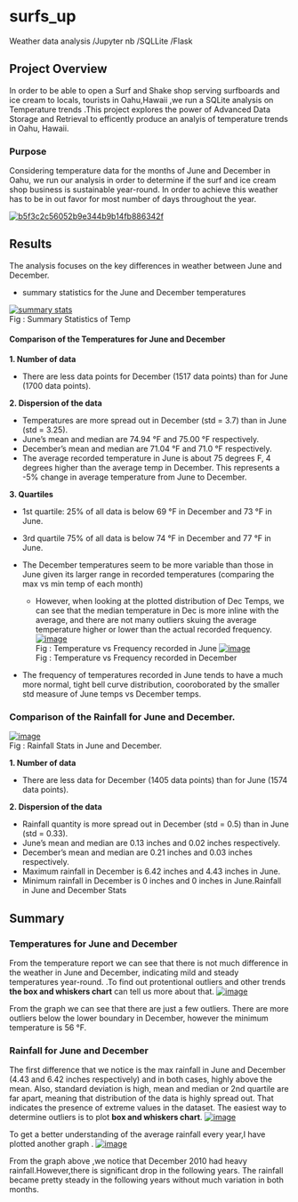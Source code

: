 ﻿# surfs_up

Weather data analysis /Jupyter nb /SQLLite /Flask

## [](https://github.com/singhsmita/surfs_up/blob/main/README.md#project-overview)Project Overview

In order to be able to open a Surf and Shake shop serving surfboards and ice cream to locals, tourists in Oahu,Hawaii ,we run a SQLite analysis on Temperature trends .This project explores the power of Advanced Data Storage and Retrieval to efficently produce an analyis of temperature trends in Oahu, Hawaii.

### [](https://github.com/singhsmita/surfs_up/blob/main/README.md#purpose)Purpose

Considering temperature data for the months of June and December in Oahu, we run our analysis in order to determine if the surf and ice cream shop business is sustainable year-round. In order to achieve this weather has to be in out favor for most number of days throughout the year.

[![b5f3c2c56052b9e344b9b14fb886342f](https://user-images.githubusercontent.com/119648166/220239451-7597e418-ba4a-42f7-b7ef-6dc95e62fd6c.jpg)](https://user-images.githubusercontent.com/119648166/220239451-7597e418-ba4a-42f7-b7ef-6dc95e62fd6c.jpg)

## [](https://github.com/singhsmita/surfs_up/blob/main/README.md#results)Results

The analysis focuses on the key differences in weather between June and December.

-   summary statistics for the June and December temperatures

[![summary stats](https://user-images.githubusercontent.com/119648166/220239750-55cf7833-c9b9-4444-af2f-ac3155b30fac.png)](https://user-images.githubusercontent.com/119648166/220239750-55cf7833-c9b9-4444-af2f-ac3155b30fac.png)  
Fig : Summary Statistics of Temp

#### [](https://github.com/singhsmita/surfs_up/blob/main/README.md#comparison-of-the-temperatures-for-june-and-december)Comparison of the Temperatures for June and December

**1. Number of data**

-   There are less data points for December (1517 data points) than for June (1700 data points).

**2. Dispersion of the data**

-   Temperatures are more spread out in December (std = 3.7) than in June (std = 3.25).
-   June’s mean and median are 74.94 °F and 75.00 °F respectively.
-   December’s mean and median are 71.04 °F and 71.0 °F respectively.
-   The average recorded temperature in June is about 75 degrees F, 4 degrees higher than the average temp in December. This represents a -5% change in average temperature from June to December.

**3. Quartiles**

-   1st quartile: 25% of all data is below 69 °F in December and 73 °F in June.
    
-   3rd quartile 75% of all data is below 74 °F in December and 77 °F in June.
    
-   The December temperatures seem to be more variable than those in June given its larger range in recorded temperatures (comparing the max vs min temp of each month)
    
    -   However, when looking at the plotted distribution of Dec Temps, we can see that the median temperature in Dec is more inline with the average, and there are not many outliers skuing the average temperature higher or lower than the actual recorded frequency.  [![image](https://user-images.githubusercontent.com/119648166/220240152-ea8a5b90-6070-474e-96c6-a6ae67b379f9.png)](https://user-images.githubusercontent.com/119648166/220240152-ea8a5b90-6070-474e-96c6-a6ae67b379f9.png)  
  Fig : Temperature vs Frequency recorded in June  [![image](https://user-images.githubusercontent.com/119648166/220240185-b066e61d-9a0d-425e-b741-fd20a9265743.png)](https://user-images.githubusercontent.com/119648166/220240185-b066e61d-9a0d-425e-b741-fd20a9265743.png)  
  Fig : Temperature vs Frequency recorded in December
-   The frequency of temperatures recorded in June tends to have a much more normal, tight bell curve distribution, cooroborated by the smaller std measure of June temps vs December temps.
    

### [](https://github.com/singhsmita/surfs_up/blob/main/README.md#comparison-of-the-rainfall-for-june-and-december)Comparison of the Rainfall for June and December.

[![image](https://user-images.githubusercontent.com/119648166/220240596-1983e53d-3753-4fbc-a6ac-d04e01bd2723.png)](https://user-images.githubusercontent.com/119648166/220240596-1983e53d-3753-4fbc-a6ac-d04e01bd2723.png)  
Fig : Rainfall Stats in June and December.

**1. Number of data**

-   There are less data for December (1405 data points) than for June (1574 data points).

**2. Dispersion of the data**

-   Rainfall quantity is more spread out in December (std = 0.5) than in June (std = 0.33).
-   June’s mean and median are 0.13 inches and 0.02 inches respectively.
-   December’s mean and median are 0.21 inches and 0.03 inches respectively.
-   Maximum rainfall in December is 6.42 inches and 4.43 inches in June.
-   Minimum rainfall in December is 0 inches and 0 inches in June.Rainfall in June and December Stats

## [](https://github.com/singhsmita/surfs_up/blob/main/README.md#summary)Summary

### [](https://github.com/singhsmita/surfs_up/blob/main/README.md#temperatures-for-june-and-december)Temperatures for June and December

From the temperature report we can see that there is not much difference in the weather in June and December, indicating mild and steady temperatures year-round. .To find out protentional outliers and other trends  **the box and whiskers chart**  can tell us more about that.  [![image](https://user-images.githubusercontent.com/119648166/220240686-6815619a-3f0e-4730-8938-10c357de463d.png)](https://user-images.githubusercontent.com/119648166/220240686-6815619a-3f0e-4730-8938-10c357de463d.png)

From the graph we can see that there are just a few outliers. There are more outliers below the lower boundary in December, however the minimum temperature is 56 °F.

### [](https://github.com/singhsmita/surfs_up/blob/main/README.md#rainfall-for-june-and-december)Rainfall for June and December

The first difference that we notice is the max rainfall in June and December (4.43 and 6.42 inches respectively) and in both cases, highly above the mean. Also, standard deviation is high, mean and median or 2nd quartile are far apart, meaning that distribution of the data is highly spread out. That indicates the presence of extreme values in the dataset. The easiest way to determine outliers is to plot  **box and whiskers chart**.  [![image](https://user-images.githubusercontent.com/119648166/220240719-4d46be7b-ffbd-4939-8a18-483f3cbba9f1.png)](https://user-images.githubusercontent.com/119648166/220240719-4d46be7b-ffbd-4939-8a18-483f3cbba9f1.png)

To get a better understanding of the average rainfall every year,I have plotted another graph .  [![image](https://user-images.githubusercontent.com/119648166/220240741-45e615f8-7c99-4889-81d6-f20426a29ed9.png)](https://user-images.githubusercontent.com/119648166/220240741-45e615f8-7c99-4889-81d6-f20426a29ed9.png)

From the graph above ,we notice that December 2010 had heavy rainfall.However,there is significant drop in the following years. The rainfall became pretty steady in the following years without much variation in both months.
